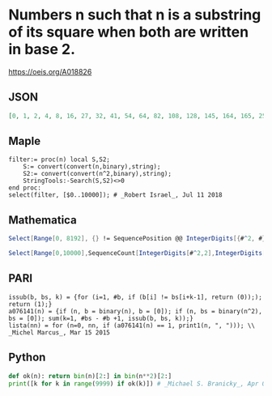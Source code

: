 # Numbers n such that n is a substring of its square when both are written in base 2\.
https://oeis.org/A018826
## JSON
```JSON
[0, 1, 2, 4, 8, 16, 27, 32, 41, 54, 64, 82, 108, 128, 145, 164, 165, 256, 283, 290, 328, 487, 512, 545, 566, 580, 974, 1024, 1090, 1132, 1160, 1773, 1948, 2048, 2113, 2180, 2320, 2701, 3546, 3896, 4096, 4226, 4261, 4360, 4757, 5402, 7092, 7625, 8079, 8192]
```
## Maple
```Maple
filter:= proc(n) local S,S2;
    S:= convert(convert(n,binary),string);
    S2:= convert(convert(n^2,binary),string);
    StringTools:-Search(S,S2)<>0
end proc:
select(filter, [$0..10000]); # _Robert Israel_, Jul 11 2018
```
## Mathematica
```Mathematica
Select[Range[0, 8192], {} != SequencePosition @@ IntegerDigits[{#^2, #}, 2] &] (* _Giovanni Resta_, Aug 20 2018 *)
```
```Mathematica
Select[Range[0,10000],SequenceCount[IntegerDigits[#^2,2],IntegerDigits[#,2]]>0&] (* _Harvey P. Dale_, May 03 2022 *)
```
## PARI
```PARI
issub(b, bs, k) = {for (i=1, #b, if (b[i] != bs[i+k-1], return (0));); return (1);}
a076141(n) = {if (n, b = binary(n), b = [0]); if (n, bs = binary(n^2), bs = [0]); sum(k=1, #bs - #b +1, issub(b, bs, k));}
lista(nn) = for (n=0, nn, if (a076141(n) == 1, print1(n, ", "))); \\ _Michel Marcus_, Mar 15 2015
```
## Python
```Python
def ok(n): return bin(n)[2:] in bin(n**2)[2:]
print([k for k in range(9999) if ok(k)]) # _Michael S. Branicky_, Apr 04 2024
```
